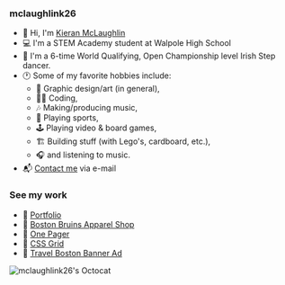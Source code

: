 ### mclaughlink26

* 👋 Hi, I'm [Kieran McLaughlin](https://github.com/mclaughlink26)
* 💻 I'm a STEM Academy student at Walpole High School
* 🕺 I'm a 6-time World Qualifying, Open Championship level Irish Step dancer.
* 🕐 Some of my favorite hobbies include:
  * 🎨 Graphic design/art (in general),
  * 👨‍💻 Coding,
  * 🎶 Making/producing music,
  * 🥅 Playing sports,
  * 🕹 Playing video & board games,
  * 🏗 Building stuff (with Lego's, cardboard, etc.),
  * 🎧 and listening to music.
* 📬 [Contact me](mailto:mclaughlink26@wpsma.org) via e-mail

### See my work

* 💼 [Portfolio](https://mclaughlink26.github.io/Portfolio)
* 💼 [Boston Bruins Apparel Shop](https://github.com/mclaughlink26/Boston-Bruins-Apparel-Shop)
* 💼 [One Pager](https://github.com/mclaughlink26/One-Pager)
* 💼 [CSS Grid](https://github.com/mclaughlink26/CSS-Grid)
* 💼 [Travel Boston Banner Ad](https://github.com/mclaughlink26/Travel-Boston-Banner-Ad)

![mclaughlink26's Octocat](https://user-images.githubusercontent.com/123982416/228037227-d15c20e3-ea3e-4373-a735-7c5eb812a843.png)

